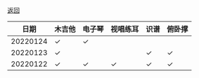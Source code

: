 [返回](./)


|日期|木吉他|电子琴|视唱练耳|识谱|俯卧撑|
|---|---|---|---|---|---|
|20220124|✓|✓| | ||
|20220123|✓| | |✓|✓|
|20220122|✓|✓|✓|✓|✓|
